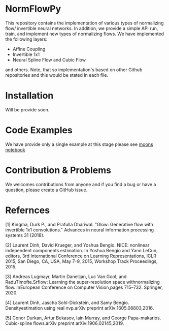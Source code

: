 # NormFlowPy
This repository contains the implementation of various types of normalizing flow/ invertible neural networks. In addition, we provide a simple API run, train, and implement new types of normalizing flows.
We have implemented the following layers:

* Affine Coupling
* Invertible 1x1 
* Neural Spline Flow and Cubic Flow

and others. Note, that so implementation's based on other Github repositories and this would be stated in each file.

# Installation

Will be provide soon. 

# Code Examples 

We have provide only a single example at this stage please see [moons notebook](https://github.com/haihabi/NormFlowPy/blob/main/examples/moons_glow_example.ipynb)

# Contribution & Problems

We welcomes contributions from anyone and if you find a bug or have a question, please create a GitHub issue.

# Refernces

[1] Kingma, Durk P., and Prafulla Dhariwal. "Glow: Generative flow with invertible 1x1 convolutions." Advances in neural information processing systems 31 (2018).

[2] Laurent Dinh, David Krueger, and Yoshua Bengio. NICE: nonlinear independent components estimation. In Yoshua Bengio
and Yann LeCun, editors, 3rd International Conference on
Learning Representations, ICLR 2015, San Diego, CA, USA,
May 7-9, 2015, Workshop Track Proceedings, 2015.

[3] Andreas Lugmayr, Martin Danelljan, Luc Van Gool, and RaduTimofte.Srflow:  Learning  the  super-resolution  space  withnormalizing flow. InEuropean Conference on Computer Vision,pages 715–732. Springer, 2020.

[4]  Laurent Dinh, Jascha Sohl-Dickstein, and Samy Bengio. Densityestimation  using  real  nvp.arXiv preprint arXiv:1605.08803,2016.

[5] Conor Durkan, Artur Bekasov, Iain Murray, and George Papa-makarios. Cubic-spline flows.arXiv preprint arXiv:1906.02145,2019.
